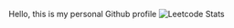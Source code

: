 Hello, this is my personal Github profile 
![Leetcode Stats](https://leetcard.jacoblin.cool/HafizIkhsan)
